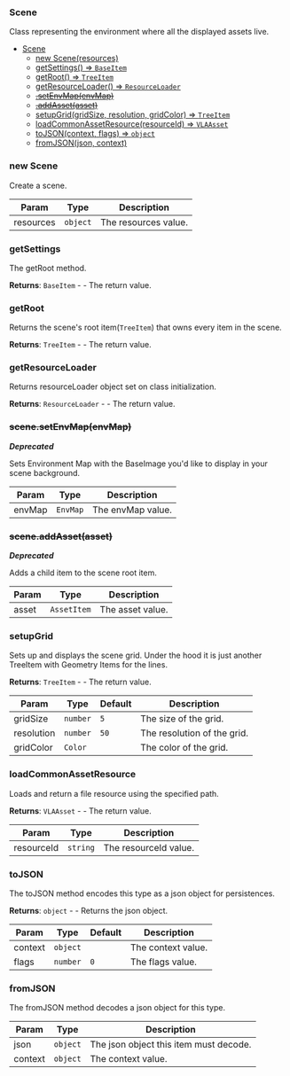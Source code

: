 <a name="Scene"></a>

### Scene
Class representing the environment where all the displayed assets live.



* [Scene](#Scene)
    * [new Scene(resources)](#new-Scene)
    * [getSettings() ⇒ <code>BaseItem</code>](#getSettings)
    * [getRoot() ⇒ <code>TreeItem</code>](#getRoot)
    * [getResourceLoader() ⇒ <code>ResourceLoader</code>](#getResourceLoader)
    * ~~[.setEnvMap(envMap)](#Scene+setEnvMap)~~
    * ~~[.addAsset(asset)](#Scene+addAsset)~~
    * [setupGrid(gridSize, resolution, gridColor) ⇒ <code>TreeItem</code>](#setupGrid)
    * [loadCommonAssetResource(resourceId) ⇒ <code>VLAAsset</code>](#loadCommonAssetResource)
    * [toJSON(context, flags) ⇒ <code>object</code>](#toJSON)
    * [fromJSON(json, context)](#fromJSON)

<a name="new_Scene_new"></a>

### new Scene
Create a scene.


| Param | Type | Description |
| --- | --- | --- |
| resources | <code>object</code> | The resources value. |

<a name="Scene+getSettings"></a>

### getSettings
The getRoot method.


**Returns**: <code>BaseItem</code> - - The return value.  
<a name="Scene+getRoot"></a>

### getRoot
Returns the scene's root item(`TreeItem`) that owns every item in the scene.


**Returns**: <code>TreeItem</code> - - The return value.  
<a name="Scene+getResourceLoader"></a>

### getResourceLoader
Returns resourceLoader object set on class initialization.


**Returns**: <code>ResourceLoader</code> - - The return value.  
<a name="Scene+setEnvMap"></a>

### ~~scene.setEnvMap(envMap)~~
***Deprecated***

Sets Environment Map with the BaseImage you'd like to display in your scene background.



| Param | Type | Description |
| --- | --- | --- |
| envMap | <code>EnvMap</code> | The envMap value. |

<a name="Scene+addAsset"></a>

### ~~scene.addAsset(asset)~~
***Deprecated***

Adds a child item to the scene root item.



| Param | Type | Description |
| --- | --- | --- |
| asset | <code>AssetItem</code> | The asset value. |

<a name="Scene+setupGrid"></a>

### setupGrid
Sets up and displays the scene grid. Under the hood it is just another TreeItem with Geometry Items for the lines.


**Returns**: <code>TreeItem</code> - - The return value.  

| Param | Type | Default | Description |
| --- | --- | --- | --- |
| gridSize | <code>number</code> | <code>5</code> | The size of the grid. |
| resolution | <code>number</code> | <code>50</code> | The resolution of the grid. |
| gridColor | <code>Color</code> |  | The color of the grid. |

<a name="Scene+loadCommonAssetResource"></a>

### loadCommonAssetResource
Loads and return a file resource using the specified path.


**Returns**: <code>VLAAsset</code> - - The return value.  

| Param | Type | Description |
| --- | --- | --- |
| resourceId | <code>string</code> | The resourceId value. |

<a name="Scene+toJSON"></a>

### toJSON
The toJSON method encodes this type as a json object for persistences.


**Returns**: <code>object</code> - - Returns the json object.  

| Param | Type | Default | Description |
| --- | --- | --- | --- |
| context | <code>object</code> |  | The context value. |
| flags | <code>number</code> | <code>0</code> | The flags value. |

<a name="Scene+fromJSON"></a>

### fromJSON
The fromJSON method decodes a json object for this type.



| Param | Type | Description |
| --- | --- | --- |
| json | <code>object</code> | The json object this item must decode. |
| context | <code>object</code> | The context value. |

